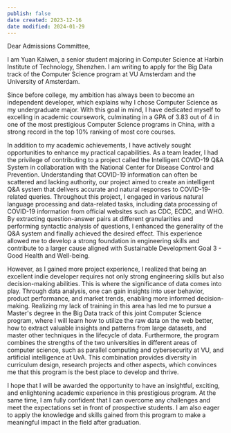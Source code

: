 ```yaml
---
publish: false
date created: 2023-12-16
date modified: 2024-01-29
---
```

Dear Admissions Committee,

I am Yuan Kaiwen, a senior student majoring in Computer Science at Harbin Institute of Technology, Shenzhen. I am writing to apply for the Big Data track of the Computer Science program at VU Amsterdam and the University of Amsterdam.

Since before college, my ambition has always been to become an independent developer, which explains why I chose Computer Science as my undergraduate major. With this goal in mind, I have dedicated myself to excelling in academic coursework, culminating in a GPA of 3.83 out of 4 in one of the most prestigious Computer Science programs in China, with a strong record in the top 10% ranking of most core courses.

In addition to my academic achievements, I have actively sought opportunities to enhance my practical capabilities. As a team leader, I had the privilege of contributing to a project called the Intelligent COVID-19 Q&A System in collaboration with the National Center for Disease Control and Prevention. Understanding that COVID-19 information can often be scattered and lacking authority, our project aimed to create an intelligent Q&A system that delivers accurate and natural responses to COVID-19-related queries. Throughout this project, I engaged in various natural language processing and data-related tasks, including data processing of COVID-19 information from official websites such as CDC, ECDC, and WHO. By extracting question-answer pairs at different granularities and performing syntactic analysis of questions, I enhanced the generality of the Q&A system and finally achieved the desired effect. This experience allowed me to develop a strong foundation in engineering skills and contribute to a larger cause aligned with Sustainable Development Goal 3 - Good Health and Well-being.

However, as I gained more project experience, I realized that being an excellent indie developer requires not only strong engineering skills but also decision-making abilities. This is where the significance of data comes into play. Through data analysis, one can gain insights into user behavior, product performance, and market trends, enabling more informed decision-making. Realizing my lack of training in this area has led me to pursue a Master's degree in the Big Data track of this joint Computer Science program, where I will learn how to utilize the raw data on the web better, how to extract valuable insights and patterns from large datasets, and master other techniques in the lifecycle of data. Furthermore, the program combines the strengths of the two universities in different areas of computer science, such as parallel computing and cybersecurity at VU, and artificial intelligence at UvA. This combination provides diversity in curriculum design, research projects and other aspects, which convinces me that this program is the best place to develop and thrive.

I hope that I will be awarded the opportunity to have an insightful, exciting, and enlightening academic experience in this prestigious program. At the same time, I am fully confident that I can overcome any challenges and meet the expectations set in front of prospective students. I am also eager to apply the knowledge and skills gained from this program to make a meaningful impact in the field after graduation.
